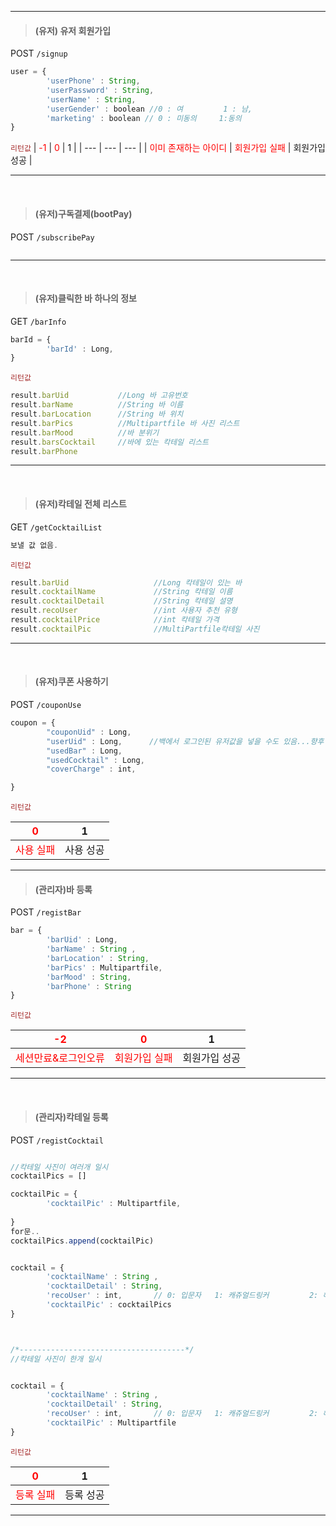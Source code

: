  ---
>#### (유저) 유저 회원가입


POST `/signup`

```js
user = {
        'userPhone' : String,
        'userPassword' : String,
        'userName' : String,
        'userGender' : boolean //0 : 여         1 : 남,
        'marketing' : boolean // 0 : 미동의     1:동의
}


```
<span style="color:brown">`리턴값`</span>
|<span style="color:red"> -1 </span>| <span style="color:red">0 </span>| 1 |
| --- | --- | --- |
| <span style="color:red">이미 존재하는 아이디</span> | <span style="color:red">회원가입 실패</span> | 회원가입 성공 |

- - -
<br>

>#### (유저)구독결제(bootPay)

POST `/subscribePay`
```js

```

---
<br>

> #### (유저)클릭한 바 하나의 정보

GET `/barInfo`

```js
barId = {
        'barId' : Long,
}
```
<span style="color:brown">`리턴값`</span>

```js
result.barUid           //Long 바 고유번호
result.barName          //String 바 이름
result.barLocation      //String 바 위치
result.barPics          //Multipartfile 바 사진 리스트
result.barMood          //바 분위기
result.barsCocktail     //바에 있는 칵테일 리스트
result.barPhone

```

---
<br>

> #### (유저)칵테일 전체 리스트

GET `/getCocktailList`

```js
보낼 값 없음.
```
<span style="color:brown">`리턴값`</span>

```js
result.barUid                   //Long 칵테일이 있는 바
result.cocktailName             //String 칵테일 이름
result.cocktailDetail           //String 칵테일 설명
result.recoUser                 //int 사용자 추천 유형
result.cocktailPrice            //int 칵테일 가격
result.cocktailPic              //MultiPartfile칵테일 사진

```

---
<br>

> #### (유저)쿠폰 사용하기

POST `/couponUse`

```js
coupon = {
        "couponUid" : Long,
        "userUid" : Long,      //백에서 로그인된 유저값을 넣을 수도 있음...향후 결정
        "usedBar" : Long,
        "usedCocktail" : Long,
        "coverCharge" : int,

}
```
<span style="color:brown">`리턴값`</span>

| <span style="color:red">0 </span>| 1 |
| --- | --- |
| <span style="color:red">사용 실패</span> | 사용 성공 |


---
















> #### (관리자)바 등록

POST `/registBar`
```js
bar = {
        'barUid' : Long,
        'barName' : String ,
        'barLocation' : String,
        'barPics' : Multipartfile,
        'barMood' : String,
        'barPhone' : String
}

```

<span style="color:brown">`리턴값`</span>

|<span style="color:red"> -2 | <span style="color:red">0 </span>| 1 |
| --- | --- | --- |
| <span style="color:red">세션만료&로그인오류 | <span style="color:red">회원가입 실패</span> | 회원가입 성공 |

---
<br>

> #### (관리자)칵테일 등록

POST `/registCocktail`
```js

//칵테일 사진이 여러개 일시
cocktailPics = []

cocktailPic = {
        'cocktailPic' : Multipartfile,
        
}
for문..
cocktailPics.append(cocktailPic)


cocktail = {
        'cocktailName' : String ,
        'cocktailDetail' : String,
        'recoUser' : int,       // 0: 입문자	1: 캐쥬얼드링커         2: 헤비드링커
        'cocktailPic' : cocktailPics
}



/*-------------------------------------*/
//칵테일 사진이 한개 일시


cocktail = {
        'cocktailName' : String ,
        'cocktailDetail' : String,
        'recoUser' : int,       // 0: 입문자	1: 캐쥬얼드링커         2: 헤비드링커
        'cocktailPic' : Multipartfile
}
```

<span style="color:brown">`리턴값`</span>

| <span style="color:red">0 </span>| 1 |
| --- | --- |
 | <span style="color:red">등록 실패</span> | 등록 성공 |


---
<br>
